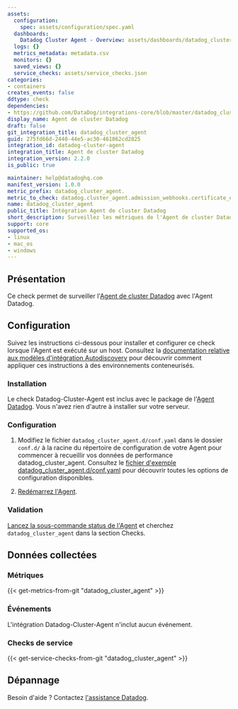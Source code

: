 ```yaml
---
assets:
  configuration:
    spec: assets/configuration/spec.yaml
  dashboards:
    Datadog Cluster Agent - Overview: assets/dashboards/datadog_cluster_agent_overview.json
  logs: {}
  metrics_metadata: metadata.csv
  monitors: {}
  saved_views: {}
  service_checks: assets/service_checks.json
categories:
- containers
creates_events: false
ddtype: check
dependencies:
- https://github.com/DataDog/integrations-core/blob/master/datadog_cluster_agent/README.md
display_name: Agent de cluster Datadog
draft: false
git_integration_title: datadog_cluster_agent
guid: 275fd66d-2440-44e5-ac30-461062cd2825
integration_id: datadog-cluster-agent
integration_title: Agent de cluster Datadog
integration_version: 2.2.0
is_public: true

maintainer: help@datadoghq.com
manifest_version: 1.0.0
metric_prefix: datadog_cluster_agent.
metric_to_check: datadog.cluster_agent.admission_webhooks.certificate_expiry
name: datadog_cluster_agent
public_title: Intégration Agent de cluster Datadog
short_description: Surveillez les métriques de l'Agent de cluster Datadog
support: core
supported_os:
- linux
- mac_os
- windows
---
```




## Présentation

Ce check permet de surveiller l'[Agent de cluster Datadog][1] avec l'Agent Datadog.

## Configuration

Suivez les instructions ci-dessous pour installer et configurer ce check lorsque l'Agent est exécuté sur un host. Consultez la [documentation relative aux modèles d'intégration Autodiscovery][2] pour découvrir comment appliquer ces instructions à des environnements conteneurisés.

### Installation

Le check Datadog-Cluster-Agent est inclus avec le package de l'[Agent Datadog][2].
Vous n'avez rien d'autre à installer sur votre serveur.

### Configuration

1. Modifiez le fichier `datadog_cluster_agent.d/conf.yaml` dans le dossier `conf.d/` à la racine du répertoire de configuration de votre Agent pour commencer à recueillir vos données de performance datadog_cluster_agent. Consultez le [fichier d'exemple datadog_cluster_agent.d/conf.yaml][3] pour découvrir toutes les options de configuration disponibles.

2. [Redémarrez l'Agent][4].

### Validation

[Lancez la sous-commande status de l'Agent][5] et cherchez `datadog_cluster_agent` dans la section Checks.

## Données collectées

### Métriques
{{< get-metrics-from-git "datadog_cluster_agent" >}}


### Événements

L'intégration Datadog-Cluster-Agent n'inclut aucun événement.

### Checks de service
{{< get-service-checks-from-git "datadog_cluster_agent" >}}


## Dépannage

Besoin d'aide ? Contactez [l'assistance Datadog][8].


[1]: https://docs.datadoghq.com/fr/agent/cluster_agent/
[2]: https://docs.datadoghq.com/fr/agent/kubernetes/integrations/
[3]: https://github.com/DataDog/integrations-core/blob/master/datadog_cluster_agent/datadog_checks/datadog_cluster_agent/data/conf.yaml.example
[4]: https://docs.datadoghq.com/fr/agent/guide/agent-commands/#start-stop-and-restart-the-agent
[5]: https://docs.datadoghq.com/fr/agent/guide/agent-commands/#agent-status-and-information
[6]: https://github.com/DataDog/integrations-core/blob/master/datadog_cluster_agent/metadata.csv
[7]: https://github.com/DataDog/integrations-core/blob/master/datadog_cluster_agent/assets/service_checks.json
[8]: https://docs.datadoghq.com/fr/help/
